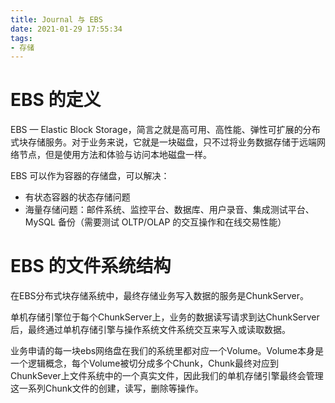 ```yaml
---
title: Journal 与 EBS
date: 2021-01-29 17:55:34
tags:
- 存储
---
```

# EBS 的定义

EBS — Elastic Block Storage，简言之就是高可用、高性能、弹性可扩展的分布式块存储服务。对于业务来说，它就是一块磁盘，只不过将业务数据存储于远端网络节点，但是使用方法和体验与访问本地磁盘一样。

EBS 可以作为容器的存储盘，可以解决：

- 有状态容器的状态存储问题
- 海量存储问题：邮件系统、监控平台、数据库、用户录音、集成测试平台、MySQL 备份（需要测试 OLTP/OLAP 的交互操作和在线交易性能）

# EBS 的文件系统结构

在EBS分布式块存储系统中，最终存储业务写入数据的服务是ChunkServer。

单机存储引擎位于每个ChunkServer上，业务的数据读写请求到达ChunkServer后，最终通过单机存储引擎与操作系统文件系统交互来写入或读取数据。

业务申请的每一块ebs网络盘在我们的系统里都对应一个Volume。Volume本身是一个逻辑概念，每个Volume被切分成多个Chunk，Chunk最终对应到ChunkSever上文件系统中的一个真实文件，因此我们的单机存储引擎最终会管理这一系列Chunk文件的创建，读写，删除等操作。

